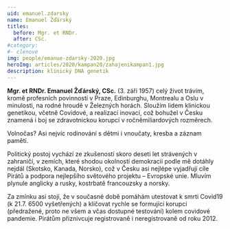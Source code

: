```yaml
---
uid: emanuel.zdarsky
name: Emanuel Žďárský 
titles:
  before: Mgr. et RNDr.
  after: CSc. 
#category:    
#- clenove
img: people/emanue-zdarsky-2020.jpg
heroImg: articles/2020/kampan20/zahajenikampan1.jpg
description: klinický DNA genetik
---
```

**Mgr. et RNDr. Emanuel Žďárský, CSc.** (3. září 1957) celý život trávím, kromě profesních povinností v Praze, Edinburghu, Montrealu a Oslu v minulosti, na rodné hroudě v Železných horách. Sloužím lidem klinickou genetikou, včetně Covidové, a realizací inovací, což bohužel v Česku znamená i boj se zdravotnickou korupcí v ročněmiliardových rozměrech.

Volnočas? Asi nejvíc rodinování s dětmi i vnoučaty, kresba a záznam pamětí.

Politický postoj vychází ze zkušeností skoro deseti let strávených v zahraničí, v zemích, které shodou okolností demokracii podle mě dotáhly nejdál (Skotsko, Kanada, Norsko), což v Česku asi nejlépe vyjadřují cíle Pirátů a podpora nejlepšího světového projektu – Evropské unie. Mluvím plynule anglicky a rusky, kostrbatě francouzsky a norsky.

Za zmínku asi stojí, že v současné době pomáhám utestovat k smrti Covid19 (k 21.7. 6500 vyšetřených) a klíčovat rychle se formující korupci (předražené, proto ne všem a včas dostupné testování) kolem covidové pandemie.
Pirátům přiznivcuje registrovaně i neregistrovaně od roku 2012.
